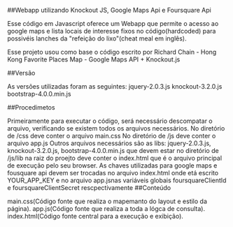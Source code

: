##Webapp utilizando Knockout JS, Google Maps Api e Foursquare Api

Esse código em Javascript oferece um Webapp que permite o acesso ao google maps e lista locais de interesse fixos no código(hardcoded) para possivéis lanches da "refeição do lixo"(cheat meal em inglês).

Esse projeto usou como base o código escrito por Richard Chain - Hong Kong Favorite Places Map - Google Maps API + Knockout.js

##Versão

As versões utilizadas foram as seguintes: jquery-2.0.3.js knockout-3.2.0.js bootstrap-4.0.0.min.js

##Procedimetos

Primeiramente para executar o código, será necessário descompatar o arquivo, verificando se existem todos os arquivos necessários.
No diretório de /css deve conter o arquivo main.css
No diretório de /js deve conter o arquivo app.js
Outros arquivos necessários são as libs: jquery-2.0.3.js, knockout-3.2.0.js, bootstrap-4.0.0.min.js que devem estar no diretório de /js/lib
na raiz do proejto deve conter o index.html que é o arquivo principal de execução pelo seu browser.
As chaves utilizadas para google maps e fousquare api devem ser trocadas no arquivo index.html onde etá escrito YOUR_APP_KEY e no arquivo app.jsnas variáveis globais foursquareClientId e foursquareClientSecret rescpectivamente
##Conteúdo

main.css(Código fonte que realiza o mapemanto do layout e estilo da página).
app.js(Código fonte que realiza a toda a lógca de consulta).
index.html(Código fonte central para a execução e exibição).
